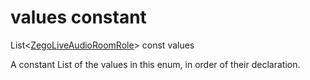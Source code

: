 


# values constant







List&lt;[ZegoLiveAudioRoomRole](../../zego_uikit_prebuilt_live_audio_room/ZegoLiveAudioRoomRole.md)> const values
  




<p>A constant List of the values in this enum, in order of their declaration.</p>










